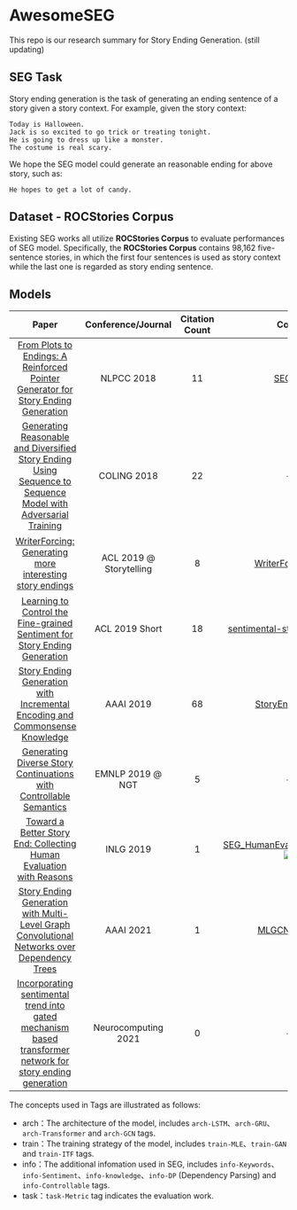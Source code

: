 # AwesomeSEG
This repo is our research summary for Story Ending Generation. (still updating)

## SEG Task
Story ending generation is the task of generating an ending sentence of a story given a story context. For example, given the story context:
```
Today is Halloween. 
Jack is so excited to go trick or treating tonight.
He is going to dress up like a monster.
The costume is real scary.
```
We hope the SEG model could generate an reasonable ending for above story, such as:  
```
He hopes to get a lot of candy.
```

## Dataset - ROCStories Corpus
Existing SEG works all utilize **ROCStories Corpus** to evaluate performances of SEG model. Specifically, the **ROCStories Corpus** contains 98,162 five-sentence stories, in which the first four sentences is used as story context while the last one is regarded as story ending sentence.

## Models
| Paper | Conference/Journal | Citation Count | Code | Tags |
| :--: | :--: | :--: | :--: | :--: |
| [From Plots to Endings: A Reinforced Pointer Generator for Story Ending Generation](https://arxiv.org/abs/1901.03459) | NLPCC 2018 | 11 | [SEG](https://github.com/blcunlp/SEG) ![](https://img.shields.io/github/stars/blcunlp/SEG.svg?style=social) |`arch-LSTM`、`train-MLE`|
| [Generating Reasonable and Diversified Story Ending Using Sequence to Sequence Model with Adversarial Training](https://aclanthology.org/C18-1088/) | COLING 2018 | 22 | - | `arch-LSTM`、`train-GAN`、`train-MLE` |
| [WriterForcing: Generating more interesting story endings](https://aclanthology.org/W19-3413/) | ACL 2019 @ Storytelling | 8 | [WriterForcing](https://github.com/witerforcing/WriterForcing) ![](https://img.shields.io/github/stars/witerforcing/WriterForcing.svg?style=social) | `arch-GRU`、`info-Keywords`、`train-MLE`、`train-ITF` |
| [Learning to Control the Fine-grained Sentiment for Story Ending Generation](https://aclanthology.org/P19-1603/) | ACL 2019 Short | 18 | [sentimental-story-ending](https://github.com/Hunter-DDM/sentimental-story-ending) ![](https://img.shields.io/github/stars/Hunter-DDM/sentimental-story-ending.svg?style=social) | `arch-LSTM`、`info-Sentiment`、`train-MLE` |
| [Story Ending Generation with Incremental Encoding and Commonsense Knowledge](https://arxiv.org/abs/1808.10113) | AAAI 2019 | 68 | [StoryEndGen](https://github.com/JianGuanTHU/StoryEndGen) ![](https://img.shields.io/github/stars/JianGuanTHU/StoryEndGen.svg?style=social) | `arch-LSTM`、`info-knowledge`、`train-MLE` |
| [Generating Diverse Story Continuations with Controllable Semantics](https://aclanthology.org/D19-5605/) | EMNLP 2019 @ NGT | 5 | - | `arch-LSTM`、`info-Controllable`、`train-MLE` |
| [Toward a Better Story End: Collecting Human Evaluation with Reasons](https://aclanthology.org/W19-8646/) | INLG 2019 | 1 | [SEG_HumanEvaluationReasons](https://github.com/mil-tokyo/SEG_HumanEvaluationReasons) ![](https://img.shields.io/github/stars/mil-tokyo/SEG_HumanEvaluationReasons.svg?style=social) | `task-Metric` |
| [Story Ending Generation with Multi-Level Graph Convolutional Networks over Dependency Trees](https://ojs.aaai.org/index.php/AAAI/article/view/17545) | AAAI 2021 | 1 | [MLGCN-DP](https://github.com/VISLANG-Lab/MLGCN-DP) ![](https://img.shields.io/github/stars/VISLANG-Lab/MLGCN-DP.svg?style=social) | `arch-LSTM`、`arch-GCN`、`info-DP`、`train-MLE` |
| [Incorporating sentimental trend into gated mechanism based transformer network for story ending generation](https://www.sciencedirect.com/science/article/abs/pii/S0925231221000618) | Neurocomputing 2021 | 0 | - |`arch-Transformer`、`info-Sentiment`、`train-MLE` |

The concepts used in Tags are illustrated as follows:  
- arch：The architecture of the model, includes `arch-LSTM`、`arch-GRU`、`arch-Transformer` and `arch-GCN` tags.
- train：The training strategy of the model, includes `train-MLE`、`train-GAN` and `train-ITF` tags.
- info：The additional infomation used in SEG, includes `info-Keywords`、`info-Sentiment`、`info-knowledge`、`info-DP` (Dependency Parsing) and `info-Controllable` tags.
- task：`task-Metric` tag indicates the evaluation work.
